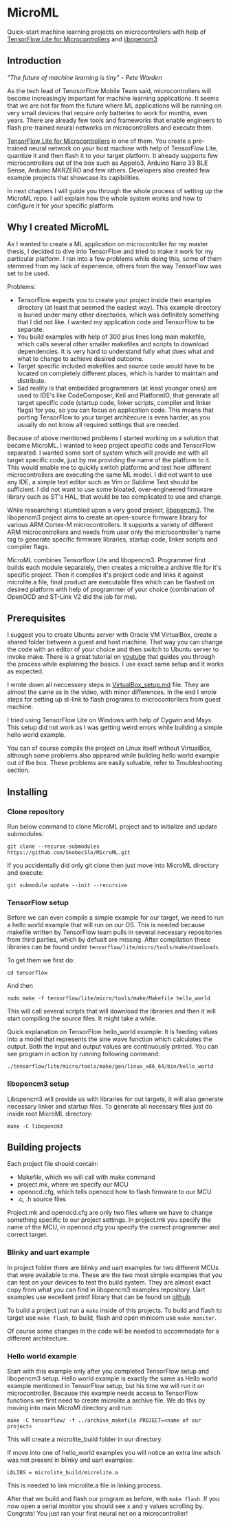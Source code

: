 # MicroML

Quick-start machine learning projects on microcontrollers with help of [TensorFlow Lite for Microcontrollers](https://github.com/tensorflow/tensorflow/tree/master/tensorflow/lite/micro) and [libopencm3](https://github.com/libopencm3/libopencm3)

## Introduction

*\"The future of machine learning is tiny\" - Pete Warden* 
 
As the tech lead of TenosorFlow Mobile Team said, microcontrollers will become increasingly important for machine learning applications. It seems that we are not far from the future where ML applications will be running on very small devices that require only batteries to work for months, even years. There are already few tools and frameworks that enable engineers to flash pre-trained neural networks on microcontrollers and execute them. 

[TensorFlow Lite for Microcontrollers](https://github.com/tensorflow/tensorflow/tree/master/tensorflow/lite/micro) is one of them. You create a pre-trained neural network on your host machine with help of TensorFlow Lite, quantize it and then flash it to your target platform. It already supports few microcontrollers out of the box such as Appolo3, Arduino Nano 33 BLE Sense, Arduino MKRZERO and few others.
Developers also created few example projects that showcase its capibilities. 

In next chapters I will guide you through the whole process of setting up the MicroML repo. I will explain how the whole system works and how to configure it for your specific platform. 


## Why I created MicroML

As I wanted to create a ML application on microcontoller for my master thesis, I decided to dive into TensorFlow and tried to make it work for my particular platform. I ran into a few problems while doing this, some of them stemmed from my lack of experience, others from the way TensorFlow was set to be used.

Problems:
- TensorFlow expects you to create your project inside their examples directory (at least that seemed the easiest way). This example directory is buried under many other directories, which was definitely something that I did not like. I wanted my application code and TensorFlow to be separate.
- You build examples with help of 300 plus lines long main makefile, which calls several other smaller makefiles and scripts to download dependencies. It is very hard to understand fully what does what and what to change to achieve desired outcome.
- Target specific included makefiles and source code would have to be located on completely different places, which is harder to maintain and distribute.
- Sad reality is that embedded programmers (at least younger ones) are used to IDE's like CodeComposer, Keil and PlatformIO, that generate all target specific code (startup code, linker scripts, compiler and linker flags) for you, so you can focus on application code. This means that porting TensorFlow to your target architecure is even harder, as you usually do not know all required settings that are needed.

Because of above mentioned problems I started working on a solution that became MicroML. I wanted to keep project specific code and TensorFlow separated. I wanted some sort of system which will provide me with all target specific code, just by me providing the name of the platform to it. This would enable me to quickly switch platforms and test how different microcontrollers are executing the same ML model. I did not want to use any IDE, a simple text editor such as Vim or Sublime Text should be sufficient. I did not want to use some bloated, over-engineered firmware library such as ST's HAL, that would be too complicated to use and change.

While researching I stumbled upon a very good project, [libopencm3](https://github.com/libopencm3/libopencm3). The libopencm3 project aims to create an open-source firmware library for various ARM Cortex-M microcontrollers. It supports a variety of different ARM microcontrollers and needs from user only the microcontroller's name tag to generate specific firmware libraries, startup code, linker scripts and compiler flags.

MicroML combines Tensorflow Lite and libopencm3. Programmer first builds each module separately, then creates a microlite.a archive file for it's specific project. Then it compiles it's project code and links it against microlite.a file, final product are executable files which can be flashed on desired platform with help of programmer of your choice (combination of OpenOCD and ST-Link V2 did the job for me). 


## Prerequisites

I suggest you to create Ubuntu server with Oracle VM VirtualBox, create a shared folder between a guest and host machine. That way you can change the code with an editor of your choice and then switch to Ubuntu server to invoke make. There is a great tutorial on [youtube](https://www.youtube.com/watch?v=kYEzEFH5LiM) that guides you through the process while explaining the basics. I use exact same setup and it works as expected.  

I wrote down all neccessery steps in [VirtualBox_setup.md](https://github.com/SkobecSlo/MicroML/blob/master/VirtualBox_setup.md) file. They are almost the same as in the video, with minor differences. In the end I wrote steps for setting up st-link to flash programs to microcontorllers from guest machine.

I tried using TensorFlow Lite on Windows with help of Cygwin and Msys. This setup did not work as I was getting weird errors while building a simple hello world example. 

You can of course compile the project on Linux itself without VirtualBox, although some problems also appeared while building hello world example out of the box. These problems are easily solvable, refer to Troubleshooting section. 

## Installing

### Clone repository
Run below command to clone MicroML project and to initialize and update submodules:

`git clone --recurse-submodules https://github.com/SkobecSlo/MicroML.git`

If you accidentally did only git clone then just move into MicroML directory and execute:

`git submodule update --init --recursive`

### TensorFlow setup 
Before we can even compile a simple example for our target, we need to run a hello world
example that will run on our OS. This is needed because makefile written by 
TensorFlow team pulls in several necessary repositories from third parties, 
which by defualt are missing. After compilation these libraries can be found under 
`tensorflow/lite/micro/tools/make/downloads`. 

To get them we first do:

`cd tensorflow`

And then 

`sudo make -f tensorflow/lite/micro/tools/make/Makefile hello_world`

This will call several scripts that will download the libraries and then 
it will start compiling the source files. It might take a while.

Quick explanation on TensorFlow hello_world example:
It is feeding values into a model that represents the sine wave function which calculates the output. Both the input and output values are continuously printed.
You can see program in action by running following command:

`./tensorflow/lite/micro/tools/make/gen/linux_x86_64/bin/hello_world`

### libopencm3 setup

Libopencm3 will provide us with libraries for out targets, it will also generate necessary linker and startup files.
To generate all necessary files just do inside root MicroML directory:

`make -C libopencm3`

## Building projects

Each project file should contain:
* Makefile, which we will call with make command
* project.mk, where we specify our MCU
* openocd.cfg, which tells openocd how to flash firmware to our MCU
* .c, .h source files

Project.mk and openocd.cfg are only two files where we have to change something specific to our project settings. In project.mk you specify the name of the MCU, in openocd.cfg you specify the correct programmer and correct target.

### Blinky and uart example

In project folder there are blinky and uart examples for two different MCUs that were available to me. These are the two most simple examples that you can test on your devices to test the build system. They are almost exact copy from what you can find in libopencm3 examples repository. Uart examples use excellent printf library that can be found on [github](https://github.com/mpaland/printf).

To build a project just run a `make` inside of this projects.
To build and flash to target use `make flash`, to build, flash and open minicom use `make monitor`.

Of course some changes in the code will be needed to accommodate for a different architecture.

### Hello world example

Start with this example only after you completed TensorFlow setup and libopencm3 setup.
Hello world example is exactly the same as Hello world example mentioned in TensorFlow setup, but his time we will run it on microcontroller. Because this example needs access to TensorFlow functions we first need to create microlite.a archive file. We do this by moving into main MicroMl directory and run: 

`make -C tensorflow/ -f ../archive_makefile PROJECT=<name of our project>`

This will create a microlite_build folder in our directory.

If move into one of hello_world examples you will notice an extra line which was not present in blinky and uart examples:
```
LDLIBS = microlite_build/microlite.a
```
This is needed to link microlite.a file in linking process.

After that we build and flash our program as before, with `make flash`.
If you now open a serial monitor you should see x and y values scrolling by. Congrats! You just ran your first neural net on a microcontroller!
